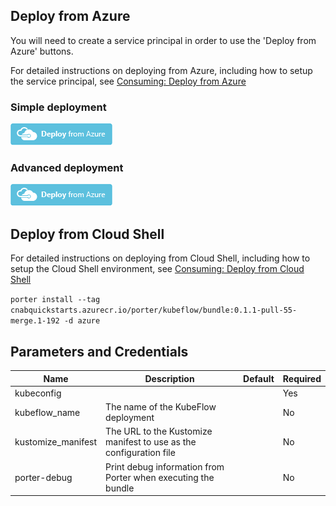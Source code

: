 ## Deploy from Azure


You will need to create a service principal in order to use the 'Deploy from Azure' buttons.


For detailed instructions on deploying from Azure, including how to setup the service principal, see [Consuming: Deploy from Azure](../../docs/consuming.md#deploy-from-azure)

### Simple deployment


<a href="https://portal.azure.com/#create/Microsoft.Template/uri/https%3A%2F%2Fraw.githubusercontent.com%2FAzure%2Fazure-cnab-quickstarts%2Fkubeflow-bump-version%2Fporter%2Fkubeflow%2Fazuredeploy-simple.json" target="_blank"><img src="https://raw.githubusercontent.com/endjin/CNAB.Quickstarts/master/images/Deploy-from-Azure.png"/></a>

### Advanced deployment


<a href="https://portal.azure.com/#create/Microsoft.Template/uri/https%3A%2F%2Fraw.githubusercontent.com%2FAzure%2Fazure-cnab-quickstarts%2Fkubeflow-bump-version%2Fporter%2Fkubeflow%2Fazuredeploy-advanced.json" target="_blank"><img src="https://raw.githubusercontent.com/endjin/CNAB.Quickstarts/master/images/Deploy-from-Azure.png"/></a>


## Deploy from Cloud Shell


For detailed instructions on deploying from Cloud Shell, including how to setup the Cloud Shell environment, see [Consuming: Deploy from Cloud Shell](../../docs/consuming.md#deploy-from-cloud-shell)


```porter install --tag cnabquickstarts.azurecr.io/porter/kubeflow/bundle:0.1.1-pull-55-merge.1-192 -d azure```


## Parameters and Credentials

 | Name | Description | Default | Required | 
 | --- | --- | --- | --- | 
 | kubeconfig |  |  | Yes
kubeflow_name | The name of the KubeFlow deployment |  | No
kustomize_manifest | The URL to the Kustomize manifest to use as the configuration file |  | No
porter-debug | Print debug information from Porter when executing the bundle |  | No | 
